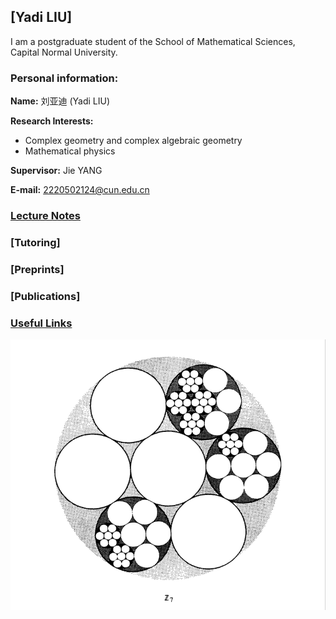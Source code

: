 ## [Yadi LIU]
I am a postgraduate student of the School of Mathematical Sciences, Capital Normal University.

### Personal information:

**Name:** 刘亚迪 (Yadi LIU)

**Research Interests:** 
* Complex geometry and complex algebraic geometry
* Mathematical physics

**Supervisor:** Jie YANG

**E-mail:** 2220502124@cun.edu.cn

### [Lecture Notes](https://artinkevin.github.io/notes/)
### [Tutoring]
### [Preprints]
### [Publications]
### [Useful Links](https://artinkevin.github.io/Links/)

![图片](p-adic.png)

